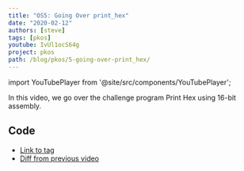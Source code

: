 ```yaml
---
title: "OS5: Going Over print_hex"
date: "2020-02-12"
authors: [steve]
tags: [pkos]
youtube: IvUl1ocS64g
project: pkos
path: /blog/pkos/5-going-over-print_hex/
---
```


import YouTubePlayer from '@site/src/components/YouTubePlayer';

<YouTubePlayer youtubeLink={frontmatter.youtube} />

In this video, we go over the challenge program Print Hex using 16-bit assembly.

<!--truncate-->

## Code

- [Link to tag](https://github.com/pagekeysolutions/pkos/releases/tag/vid%2Fos005)
- [Diff from previous video](https://github.com/pagekeysolutions/pkos/compare/vid/os004..vid/os005)
